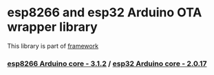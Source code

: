 # esp8266 and esp32 Arduino OTA wrapper library

This library is part of [framework](https://github.com/serek4/esp-basic-framework)

### [esp8266 Arduino core - 3.1.2](https://github.com/esp8266/Arduino/tree/3.1.2) / [esp32 Arduino core - 2.0.17](https://github.com/espressif/arduino-esp32/tree/2.0.17)
